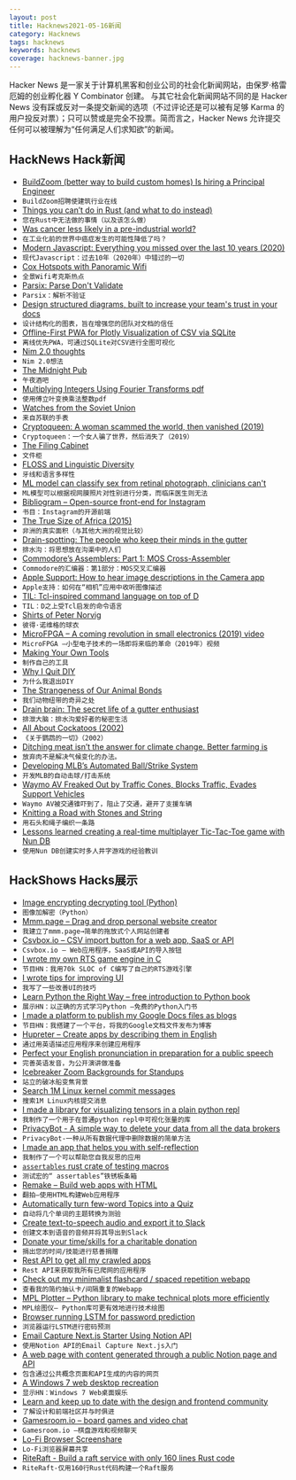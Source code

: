 ```yaml
---
layout: post
title: Hacknews2021-05-16新闻
category: Hacknews
tags: hacknews
keywords: hacknews
coverage: hacknews-banner.jpg
---
```


Hacker News 是一家关于计算机黑客和创业公司的社会化新闻网站，由保罗·格雷厄姆的创业孵化器 Y Combinator 创建。
与其它社会化新闻网站不同的是 Hacker News 没有踩或反对一条提交新闻的选项（不过评论还是可以被有足够 Karma 的用户投反对票）；只可以赞或是完全不投票。简而言之，Hacker News 允许提交任何可以被理解为“任何满足人们求知欲”的新闻。

## HackNews Hack新闻


- [BuildZoom (better way to build custom homes) Is hiring a Principal Engineer](https://jobs.lever.co/buildzoom)
- `BuildZoom招聘使建筑行业在线`
- [Things you can’t do in Rust (and what to do instead)](https://blog.logrocket.com/what-you-cant-do-in-rust-and-what-to-do-instead/)
- `您在Rust中无法做的事情（以及该怎么做）`
- [Was cancer less likely in a pre-industrial world?](https://www.nationalgeographic.com/history/article/cancer-less-likely-preindustrial-world)
- `在工业化前的世界中癌症发生的可能性降低了吗？`
- [Modern Javascript: Everything you missed over the last 10 years (2020)](https://turriate.com/articles/modern-javascript-everything-you-missed-over-10-years)
- `现代Javascript：过去10年（2020年）中错过的一切`
- [Cox Hotspots with Panoramic Wifi](https://www.cox.com/residential/support/cox-hotspots-with-panoramic-wifi.html)
- `全景Wifi考克斯热点`
- [Parsix: Parse Don't Validate](https://github.com/parsix/parsix)
- `Parsix：解析不验证`
- [Design structured diagrams, built to increase your team's trust in your docs](https://icepanel.io/)
- `设计结构化的图表，旨在增强您的团队对文档的信任`
- [Offline-First PWA for Plotly Visualization of CSV via SQLite](https://github.com/lana-k/sqliteviz)
- `离线优先PWA，可通过SQLite对CSV进行全图可视化`
- [Nim 2.0 thoughts](https://forum.nim-lang.org/t/7983)
- `Nim 2.0想法`
- [The Midnight Pub](https://midnight.pub/)
- `午夜酒吧`
- [Multiplying Integers Using Fourier Transforms pdf](http://www.cs.rug.nl/~ando/pdfs/Ando_Emerencia_multiplying_huge_integers_using_fourier_transforms_paper.pdf)
- `使用傅立叶变换乘法整数pdf`
- [Watches from the Soviet Union](https://www.rbth.com/longreads/soviet-watches/)
- `来自苏联的手表`
- [Cryptoqueen: A woman scammed the world, then vanished (2019)](https://www.bbc.com/news/stories-50435014)
- `Cryptoqueen：一个女人骗了世界，然后消失了（2019）`
- [The Filing Cabinet](https://placesjournal.org/article/the-filing-cabinet-and-20th-century-information-infrastructure/?cn-reloaded=1)
- `文件柜`
- [FLOSS and Linguistic Diversity](https://www.paulox.net/2021/05/12/floss-and-linguistic-diversity/)
- `牙线和语言多样性`
- [ML model can classify sex from retinal photograph, clinicians can't](https://rdcu.be/ckFPK)
- `ML模型可以根据视网膜照片对性别进行分类，而临床医生则无法`
- [Bibliogram – Open-source front-end for Instagram](https://bibliogram.art)
- `书目：Instagram的开源前端`
- [The True Size of Africa (2015)](http://kai.sub.blue/en/africa.html)
- `非洲的真实面积（与其他大洲的视觉比较）`
- [Drain-spotting: The people who keep their minds in the gutter](https://www.bbc.co.uk/news/uk-england-london-56281464)
- `排水沟：将思想放在沟渠中的人们`
- [Commodore’s Assemblers: Part 1: MOS Cross-Assembler](https://www.pagetable.com/?p=1520)
- `Commodore的汇编器：第1部分：MOS交叉汇编器`
- [Apple Support: How to hear image descriptions in the Camera app](https://www.loopinsight.com/2021/05/13/apple-support-how-to-hear-image-descriptions-in-the-camera-app/)
- `Apple支持：如何在“相机”应用中收听图像描述`
- [TIL: Tcl-inspired command language on top of D](https://til-lang.github.io/til/)
- `TIL：D之上受Tcl启发的命令语言`
- [Shirts of Peter Norvig](http://charlesbroskoski.com/_/view.php?id=shirts-of-peter-norvig)
- `彼得·诺维格的球衣`
- [MicroFPGA – A coming revolution in small electronics (2019) video](https://www.youtube.com/watch?v=ME_e06ApxJA)
- `MicroFPGA –小型电子技术的一场即将来临的革命（2019年）视频`
- [Making Your Own Tools](https://futureofcoding.org/episodes/044)
- `制作自己的工具`
- [Why I Quit DIY](https://schoolofdecorating.com/2014/06/why-i-quit-diy/)
- `为什么我退出DIY`
- [The Strangeness of Our Animal Bonds](https://www.newyorker.com/science/elements/the-strangeness-of-our-animal-bonds)
- `我们动物纽带的奇异之处`
- [Drain brain: The secret life of a gutter enthusiast](https://www.bbc.com/news/uk-england-london-56281464)
- `排泄大脑：排水沟爱好者的秘密生活`
- [All About Cockatoos (2002)](http://www.mytoos.com/main.shtml)
- `《关于鹦鹉的一切》（2002）`
- [Ditching meat isn’t the answer for climate change. Better farming is](https://www.washingtonpost.com/outlook/ditching-meat-isnt-the-answer-for-climate-change-better-farming-is/2021/05/14/86001c36-b426-11eb-ab43-bebddc5a0f65_story.html)
- `放弃肉不是解决气候变化的办法。`
- [Developing MLB’s Automated Ball/Strike System](https://technology.mlblogs.com/developing-mlbs-automated-ball-strike-system-abs-d4f499deff31)
- `开发MLB的自动击球/打击系统`
- [Waymo AV Freaked Out by Traffic Cones, Blocks Traffic, Evades Support Vehicles](https://jalopnik.com/watch-a-waymo-av-get-freaked-out-by-traffic-cones-bloc-1846897182)
- `Waymo AV被交通锥吓到了，阻止了交通，避开了支援车辆`
- [Knitting a Road with Stones and String](https://www.economist.com/science-and-technology/2021/05/08/knitting-a-road-with-stones-and-string)
- `用石头和绳子编织一条路`
- [Lessons learned creating a real-time multiplayer Tic-Tac-Toe game with Nun DB](https://www.linkedin.com/pulse/lessons-learned-creating-real-time-multiplayer-game-nun-k%25C3%25B6hler/)
- `使用Nun DB创建实时多人井字游戏的经验教训`


## HackShows Hacks展示

- [ Image encrypting decrypting tool (Python)](https://github.com/s3nh/img-cryptor)
- `图像加解密（Python）`
- [ Mmm.page – Drag and drop personal website creator](https://build.mmm.page)
- `我建立了mmm.page→简单的拖放式个人网站创建者`
- [ Csvbox.io – CSV import button for a web app, SaaS or API](https://csvbox.io)
- `Csvbox.io – Web应用程序，SaaS或API的导入按钮`
- [ I wrote my own RTS game engine in C](https://github.com/eduard-permyakov/permafrost-engine)
- `节目HN：我用70k SLOC of C编写了自己的RTS游戏引擎`
- [ I wrote tips for improving UI](https://fifty.user-interface.io/)
- `我写了一些改善UI的技巧`
- [ Learn Python the Right Way – free introduction to Python book](https://learnpythontherightway.com)
- `展示HN：以正确的方式学习Python –免费的Python入门书`
- [ I made a platform to publish my Google Docs files as blogs](https://hexo.press)
- `节目HN：我搭建了一个平台，将我的Google文档文件发布为博客`
- [ Hupreter – Create apps by describing them in English](item?id=27142897)
- `通过用英语描述应用程序来创建应用程序`
- [ Perfect your English pronunciation in preparation for a public speech](https://recognizedpronunciation.com)
- `完善英语发音，为公开演讲做准备`
- [ Icebreaker Zoom Backgrounds for Standups](https://www.bored.social/icebreaker-zoom-backgrounds)
- `站立的破冰船变焦背景`
- [ Search 1M Linux kernel commit messages](https://linux-commits-search.typesense.org/)
- `搜索1M Linux内核提交消息`
- [ I made a library for visualizing tensors in a plain python repl](https://github.com/shawwn/sparkvis)
- `我制作了一个用于在普通python repl中可视化张量的库`
- [ PrivacyBot - A simple way to delete your data from all the data brokers](https://privacybot.io/)
- `PrivacyBot-一种从所有数据代理中删除数据的简单方法`
- [ I made an app that helps you with self-reflection](item?id=27146742)
- `我制作了一个可以帮助您自我反思的应用`
- [ `assertables` rust crate of testing macros](https://github.com/sixarm/assertables-rust-crate)
- `测试宏的“ assertables”铁锈板条箱`
- [ Remake – Build web apps with HTML](https://remaketheweb.com/)
- `翻拍–使用HTML构建Web应用程序`
- [ Automatically turn few-word Topics into a Quiz](https://www.revision.ai/quiz?v)
- `自动将几个单词的主题转换为测验`
- [ Create text-to-speech audio and export it to Slack](https://docs.api.audio/docs/create-an-audio-message-and-share-it-on-slack)
- `创建文本到语音的音频并将其导出到Slack`
- [ Donate your time/skills for a charitable donation](https://onehumanrace.io)
- `捐出您的时间/技能进行慈善捐赠`
- [ Rest API to get all my crawled apps](https://ideasfilter.com/?page=api)
- `Rest API来获取我所有已爬网的应用程序`
- [ Check out my minimalist flashcard / spaced repetition webapp](https://memordo.com/m/123)
- `查看我的简约抽认卡/间隔重复的Webapp`
- [ MPL Plotter – Python library to make technical plots more efficiently](https://github.com/antonlopezr/mpl_plotter)
- `MPL绘图仪– Python库可更有效地进行技术绘图`
- [ Browser running LSTM for password prediction](https://www.qwertycards.com/passwords/passwords.html)
- `浏览器运行LSTM进行密码预测`
- [ Email Capture Next.js Starter Using Notion API](https://github.com/btahir/notion-capture)
- `使用Notion API的Email Capture Next.js入门`
- [ A web page with content generated through a public Notion page and API](https://series.slice.so/playground)
- `包含通过公共概念页面和API生成的内容的网页`
- [ A Windows 7 web desktop recreation](https://desk.glitchy.website)
- `显示HN：Windows 7 Web桌面娱乐`
- [ Learn and keep up to date with the design and frontend community](https://getmabel.app/)
- `了解设计和前端社区并与时俱进`
- [ Gamesroom.io – board games and video chat](https://gamesroom.io)
- `Gamesroom.io –棋盘游戏和视频聊天`
- [ Lo-Fi Browser Screenshare](https://comebrowsewithme.com:8002/login?token=token2&ran=123trh)
- `Lo-Fi浏览器屏幕共享`
- [ RiteRaft - Build a raft service with only 160 lines Rust code](https://github.com/ritedb/riteraft)
- `RiteRaft-仅用160行Rust代码构建一个Raft服务`

